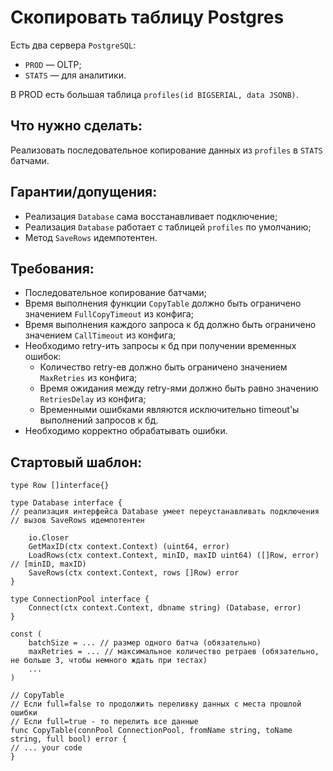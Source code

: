 # Скопировать таблицу Postgres

Есть два сервера `PostgreSQL`:
* `PROD` — OLTP;
* `STATS` — для аналитики.

В PROD есть большая таблица `profiles(id BIGSERIAL, data JSONB)`.

## Что нужно сделать:
Реализовать последовательное копирование данных из `profiles` в `STATS` батчами.

## Гарантии/допущения:
* Реализация `Database` сама восстанавливает подключение;
* Реализация `Database` работает с таблицей `profiles` по умолчанию;
* Метод `SaveRows` идемпотентен.

## Требования:
* Последовательное копирование батчами;
* Время выполнения функции `CopyTable` должно быть ограничено значением `FullCopyTimeout` из конфига;
* Время выполнения каждого запроса к бд должно быть ограничено значением `CallTimeout` из конфига;
* Необходимо retry-ить запросы к бд при получении временных ошибок:
    * Количество retry-ев должно быть ограничено значением `MaxRetries` из конфига;
    * Время ожидания между retry-ями должно быть равно значению `RetriesDelay` из конфига;
    * Временными ошибками являются исключительно timeout'ы выполнений запросов к бд.
* Необходимо корректно обрабатывать ошибки.

## Стартовый шаблон:
```golang
type Row []interface{}

type Database interface {
// реализация интерфейса Database умеет переустанавливать подключения
// вызов SaveRows идемпотентен

    io.Closer
    GetMaxID(ctx context.Context) (uint64, error)
    LoadRows(ctx context.Context, minID, maxID uint64) ([]Row, error)  // [minID, maxID)
    SaveRows(ctx context.Context, rows []Row) error
}

type ConnectionPool interface {
    Connect(ctx context.Context, dbname string) (Database, error)
}

const (
    batchSize = ... // размер одного батча (обязательно)
    maxRetries = ... // максимальное количество ретраев (обязательно, не больше 3, чтобы немного ждать при тестах)
    ...
)

// CopyTable
// Если full=false то продолжить переливку данных с места прошлой ошибки
// Если full=true - то перелить все данные
func CopyTable(connPool ConnectionPool, fromName string, toName string, full bool) error {
// ... your code
}
```
